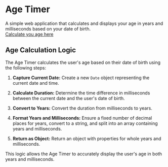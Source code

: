# Age Timer

A simple web application that calculates and displays your age in years and milliseconds based on your date of birth.<br>
<a href="https://anuragjain-git.github.io/age-timer/">Calculate you age here</a> 

## Age Calculation Logic

The Age Timer calculates the user's age based on their date of birth using the following steps:

1. **Capture Current Date:** Create a new `Date` object representing the current date and time.

2. **Calculate Duration:** Determine the time difference in milliseconds between the current date and the user's date of birth.

3. **Convert to Years:** Convert the duration from milliseconds to years.

4. **Format Years and Milliseconds:** Ensure a fixed number of decimal places for years, convert to a string, and split into an array containing years and milliseconds.

5. **Return as Object:** Return an object with properties for whole years and milliseconds.

This logic allows the Age Timer to accurately display the user's age in both years and milliseconds.
